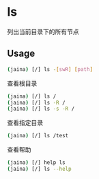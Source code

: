 ls
========================
列出当前目录下的所有节点
## Usage
```bash
(jaina) [/] ls -[swR] [path]
```
查看根目录
```bash
(jaina) [/] ls /
(jaina) [/] ls -R /
(jaina) [/] ls -s -R /
```
查看指定目录
```bash
(jaina) [/] ls /test
```

查看帮助
```bash
(jaina) [/] help ls
(jaina) [/] ls --help
```
